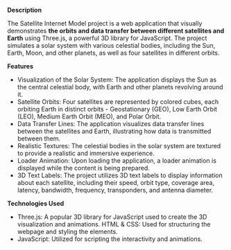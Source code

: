 <b>Description</b>

The Satellite Internet Model project is a web application that visually demonstrates <b>the orbits and data transfer between different satellites and Earth</b> using Three.js, a powerful 3D library for JavaScript. The project simulates a solar system with various celestial bodies, including the Sun, Earth, Moon, and other planets, as well as four satellites in different orbits.

<b>Features</b>

* Visualization of the Solar System: The application displays the Sun as the central celestial body, with Earth and other planets revolving around it.
* Satellite Orbits: Four satellites are represented by colored cubes, each orbiting Earth in distinct orbits - Geostationary (GEO), Low Earth Orbit (LEO), Medium Earth Orbit (MEO), and Polar Orbit.
* Data Transfer Lines: The application visualizes data transfer lines between the satellites and Earth, illustrating how data is transmitted between them.
* Realistic Textures: The celestial bodies in the solar system are textured to provide a realistic and immersive experience.
* Loader Animation: Upon loading the application, a loader animation is displayed while the content is being prepared.
* 3D Text Labels: The project utilizes 3D text labels to display information about each satellite, including their speed, orbit type, coverage area, latency, bandwidth, frequency, transponders, and antenna diameter.

<b>Technologies Used</b>

* Three.js: A popular 3D library for JavaScript used to create the 3D visualization and animations.
HTML & CSS: Used for structuring the webpage and styling the elements.
* JavaScript: Utilized for scripting the interactivity and animations.

